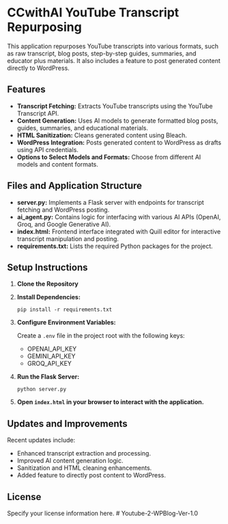 # CCwithAI YouTube Transcript Repurposing

This application repurposes YouTube transcripts into various formats, such as raw transcript, blog posts, step-by-step guides, summaries, and educator plus materials. It also includes a feature to post generated content directly to WordPress.

## Features

- **Transcript Fetching:** Extracts YouTube transcripts using the YouTube Transcript API.
- **Content Generation:** Uses AI models to generate formatted blog posts, guides, summaries, and educational materials.
- **HTML Sanitization:** Cleans generated content using Bleach.
- **WordPress Integration:** Posts generated content to WordPress as drafts using API credentials.
- **Options to Select Models and Formats:** Choose from different AI models and content formats.

## Files and Application Structure

- **server.py:** Implements a Flask server with endpoints for transcript fetching and WordPress posting.
- **ai_agent.py:** Contains logic for interfacing with various AI APIs (OpenAI, Groq, and Google Generative AI).
- **index.html:** Frontend interface integrated with Quill editor for interactive transcript manipulation and posting.
- **requirements.txt:** Lists the required Python packages for the project.

## Setup Instructions

1. **Clone the Repository**

2. **Install Dependencies:**

   ```
   pip install -r requirements.txt
   ```

3. **Configure Environment Variables:**

   Create a `.env` file in the project root with the following keys:
   - OPENAI_API_KEY
   - GEMINI_API_KEY
   - GROQ_API_KEY

4. **Run the Flask Server:**

   ```
   python server.py
   ```

5. **Open `index.html` in your browser to interact with the application.**

## Updates and Improvements

Recent updates include:
- Enhanced transcript extraction and processing.
- Improved AI content generation logic.
- Sanitization and HTML cleaning enhancements.
- Added feature to directly post content to WordPress.

## License

Specify your license information here.
#   Y o u t u b e - 2 - W P B l o g - V e r - 1 . 0  
 